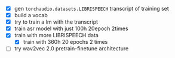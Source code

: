 - [x] gen `torchaudio.datasets.LIBRISPEECH` transcript of training set
- [x] build a vocab
- [x] try to train a lm with the transcript
- [x] train asr model with just 100h 20epoch 2times
- [x] train with more LIBRISPEECH data
    - [x] train with 360h 20 epochs 2 times
- [ ] try wav2vec 2.0 pretrain-finetune architecture